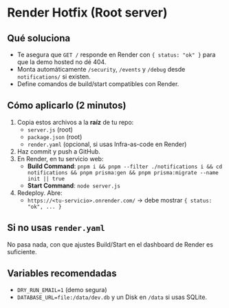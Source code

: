 # Render Hotfix (Root server)

## Qué soluciona
- Te asegura que `GET /` responde en Render con `{ status: "ok" }` para que la demo hosted no dé 404.
- Monta automáticamente `/security`, `/events` y `/debug` desde `notifications/` si existen.
- Define comandos de build/start compatibles con Render.

## Cómo aplicarlo (2 minutos)
1. Copia estos archivos a la **raíz** de tu repo:
   - `server.js`  (root)
   - `package.json` (root)
   - `render.yaml` (opcional, si usas Infra-as-code en Render)
2. Haz commit y push a GitHub.
3. En Render, en tu servicio web:
   - **Build Command**: `pnpm i && pnpm --filter ./notifications i && cd notifications && pnpm prisma:gen && pnpm prisma:migrate --name init || true`
   - **Start Command**: `node server.js`
4. Redeploy. Abre:
   - `https://<tu-servicio>.onrender.com/` → debe mostrar `{ status: "ok", ... }`

## Si no usas `render.yaml`
No pasa nada, con que ajustes Build/Start en el dashboard de Render es suficiente.

## Variables recomendadas
- `DRY_RUN_EMAIL=1` (demo segura)
- `DATABASE_URL=file:/data/dev.db` y un Disk en `/data` si usas SQLite.
